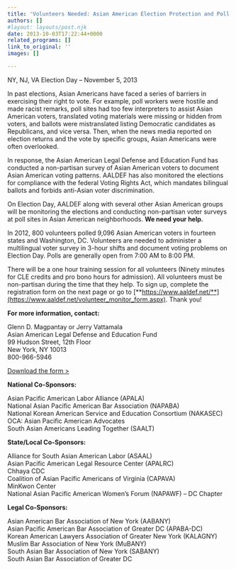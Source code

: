 ```yaml
---
title: 'Volunteers Needed: Asian American Election Protection and Poll Monitoring'
authors: []
#layout: layouts/post.njk
date: 2013-10-03T17:22:44+0000
related_programs: []
link_to_original: ''
images: []

---
```

NY, NJ, VA Election Day – November 5, 2013

In past elections, Asian Americans have faced a series of barriers in exercising their right to vote.  For example, poll workers were hostile and made racist remarks, poll sites had too few interpreters to assist Asian American voters, translated voting materials were missing or hidden from voters, and ballots were mistranslated listing Democratic candidates as Republicans, and vice versa.  Then, when the news media reported on election returns and the vote by specific groups, Asian Americans were often overlooked.

In response, the Asian American Legal Defense and Education Fund has conducted a non-partisan survey of Asian American voters to document Asian American voting patterns.  AALDEF has also monitored the elections for compliance with the federal Voting Rights Act, which mandates bilingual ballots and forbids anti-Asian voter discrimination.

On Election Day, AALDEF along with several other Asian American groups will be monitoring the elections and conducting non-partisan voter surveys at poll sites in Asian American neighborhoods.  **We need your help.**

In 2012, 800 volunteers polled 9,096 Asian American voters in fourteen states and Washington, DC.  Volunteers are needed to administer a multilingual voter survey in 3-hour shifts and document voting problems on Election Day.  Polls are generally open from 7:00 AM to 8:00 PM.

There will be a one hour training session for all volunteers (Ninety minutes for CLE credits and pro bono hours for admission).  All volunteers must be non-partisan during the time that they help.  To sign up, complete the registration form on the next page or go to [**https://www.aaldef.net/**](https://www.aaldef.net/volunteer_monitor_form.aspx).  Thank you!

**For more information, contact:**

Glenn D. Magpantay or Jerry Vattamala  
Asian American Legal Defense and Education Fund  
99 Hudson Street, 12th Floor  
New York, NY 10013  
800-966-5946

[Download the form >](/uploads/pdf/AALDEF%20Election%20Protection%20Volunteer%20Form.doc)

**National Co-Sponsors:**

Asian Pacific American Labor Alliance (APALA)  
National Asian Pacific American Bar Association (NAPABA)  
National Korean American Service and Education Consortium (NAKASEC)  
OCA: Asian Pacific American Advocates  
South Asian Americans Leading Together (SAALT)

**State/Local Co-Sponsors:**

Alliance for South Asian American Labor (ASAAL)  
Asian Pacific American Legal Resource Center (APALRC)  
Chhaya CDC  
Coalition of Asian Pacific Americans of Virginia (CAPAVA)  
MinKwon Center  
National Asian Pacific American Women’s Forum (NAPAWF) – DC Chapter

**Legal Co-Sponsors:**

Asian American Bar Association of New York (AABANY)  
Asian Pacific American Bar Association of Greater DC (APABA-DC)  
Korean American Lawyers Association of Greater New York (KALAGNY)  
Muslim Bar Association of New York (MuBANY)  
South Asian Bar Association of New York (SABANY)  
South Asian Bar Association of Greater DC